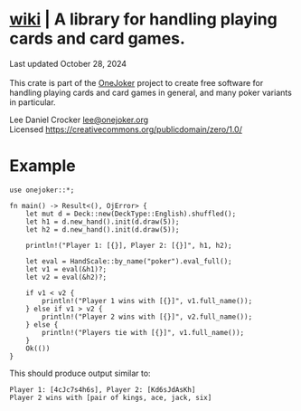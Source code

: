 # [wiki](https://github.com/lcrocker/ojpoker/wiki/Rust_Libraries) | A library for handling playing cards and card games.

Last updated October 28, 2024 \
\
This crate is part of the [OneJoker](https://onejoker.org) project
to create free software for handling playing cards and card games
in general, and many poker variants in particular.

Lee Daniel Crocker <lee@onejoker.org> \
Licensed <https://creativecommons.org/publicdomain/zero/1.0/>

# Example
```
use onejoker::*;

fn main() -> Result<(), OjError> {
    let mut d = Deck::new(DeckType::English).shuffled();
    let h1 = d.new_hand().init(d.draw(5));
    let h2 = d.new_hand().init(d.draw(5));

    println!("Player 1: [{}], Player 2: [{}]", h1, h2);

    let eval = HandScale::by_name("poker").eval_full();
    let v1 = eval(&h1)?;
    let v2 = eval(&h2)?;

    if v1 < v2 {
        println!("Player 1 wins with [{}]", v1.full_name());
    } else if v1 > v2 {
        println!("Player 2 wins with [{}]", v2.full_name());
    } else {
        println!("Players tie with [{}]", v1.full_name());
    }
    Ok(())
}
```
This should produce output similar to:
```text
Player 1: [4cJc7s4h6s], Player 2: [Kd6sJdAsKh]
Player 2 wins with [pair of kings, ace, jack, six]
```
